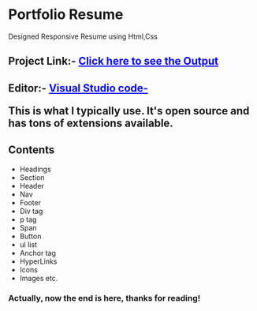 <h1>Portfolio Resume</h1>
<p>Designed Responsive Resume using Html,Css</p>
<h2>Project Link:- <a href="https://modest-hermann-1f83bb.netlify.app/" style="color:blue">Click here to see the Output</a></h2>
<h2>Editor:- <a href="https://code.visualstudio.com/" style="color:blue">Visual Studio code-</a><p>This is what I typically use. It's open source and has tons of extensions available.</p></h2>
<h2>Contents</h2>
<ul>
<li>Headings</li>
<li>Section</li>
<li>Header</li>
<li>Nav</li>
<li>Footer</li>
<li>Div tag</li>
<li>p tag</li>
<li>Span </li>
<li>Button</li>
<li>ul list</li>
<li>Anchor tag</li>
<li>HyperLinks</li>
<li>Icons</li>
<li>Images etc.</li>
</ul>
<h3>Actually, now the end is here, thanks for reading!</h3>



